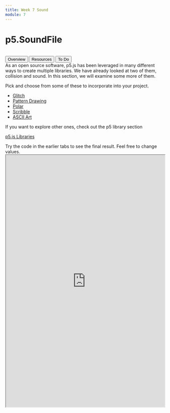 ```yaml
---
title: Week 7 Sound
module: 7
---
```


# p5.SoundFile <br />


<br />


<div class="tab">
  <button class="tablinks active" onclick="openTab(event, 'Overview')">Overview</button>
      <button class="tablinks" onclick="openTab(event, 'Resources')">Resources</button>
  <button class="tablinks" onclick="openTab(event, 'ToDo')">To Do</button>
 
</div>

<div id="Overview" class="tabcontent" style="display:block"  >
<div class="tabhtml" markdown="1">
  As an open source software, p5.js has been leveraged in many different ways to create multiple libraries.  We have already looked at two of them, collision and sound. In this section, we will examine some more of them.
</div>
</div>

<div id="Resources" class="tabcontent">
<div class="tabhtml" markdown="1">

Pick and choose from some of these to incorporate into your project.

* <a href="https://p5.glitch.me/" target="_blank">Glitch</a>
* <a href="https://github.com/SYM380/p5.pattern" target="_blank">Pattern Drawing</a>
* <a href="https://github.com/liz-peng/p5.Polar" target="_blank">Polar</a>
* <a href="https://github.com/generative-light/p5.scribble.js" target="_blank">Scribble</a>
* <a href="https://tetoki.eu/asciiart" target="_blank">ASCII Art</a>

If you want to explore other ones, check out the p5 library section

<a href="https://p5js.org/libraries/" target="_blank">p5.js Libraries</a>

</div>
</div>

<div id="ToDo" class="tabcontent">
<div class="tabhtml" markdown="1">
Try the code in the earlier tabs to see the final result. Feel free to change values.

<iframe src="https://editor.p5js.org/" width="100%" height="800px"></iframe>
</div>
</div>

